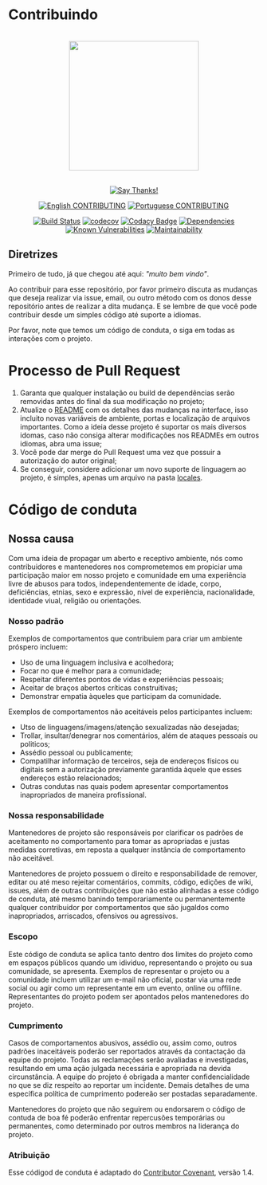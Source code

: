 # Contribuindo

<div align="center">
    <br>
    <img src="../../others/img/logo/logo.png" height=260>
    <br>
    <br>

[![Say Thanks!](https://img.shields.io/badge/Say%20Thanks-!-1EAEDB.svg?longCache=true&style=for-the-badge)](https://saythanks.io/to/Fazendaaa)

[![English CONTRIBUTING](https://img.shields.io/badge/Language-EN-blue.svg?longCache=true&style=for-the-badge)](./CONTRIBUTING.md)
[![Portuguese CONTRIBUTING](https://img.shields.io/badge/Linguagem-PT-green.svg?longCache=true&style=for-the-badge)](./CONTRIBUTING_PT.md)

[![Build Status](https://img.shields.io/travis/Fazendaaa/I-m-a-Spoiler-Bot.svg?style=flat-square)](https://travis-ci.org/Fazendaaa/I-m-a-Spoiler-Bot)
[![codecov](https://img.shields.io/codecov/c/github/Fazendaaa/I-m-a-Spoiler-Bot.svg?style=flat-square)](https://codecov.io/gh/Fazendaaa/I-m-a-Spoiler-Bot)
[![Codacy Badge](https://img.shields.io/codacy/grade/ce230276b4284f47a91e0ab6ef644736.svg?style=flat-square)](https://www.codacy.com/app/Fazendaaa/I-m-a-Spoiler-Bot?utm_source=github.com&amp;utm_medium=referral&amp;utm_content=Fazendaaa/I-m-a-Spoiler-Bot&amp;utm_campaign=Badge_Grade)
[![Dependencies](https://david-dm.org/Fazendaaa/I-m-a-Spoiler-Bot.svg?style=flat-square)](https://codeclimate.com/github/Fazendaaa/I-m-a-Spoiler-Bot/master/package.json)
[![Known Vulnerabilities](https://snyk.io/test/github/fazendaaa/podsearch_bot/badge.svg?targetFile=package.json)](https://snyk.io/test/github/fazendaaa/podsearch_bot?targetFile=package.json)
[![Maintainability](https://api.codeclimate.com/v1/badges/5c38351e2ca7bd3a83b6/maintainability)](https://codeclimate.com/github/Fazendaaa/I-m-a-Spoiler-Bot/maintainability)

</div>

## Diretrizes
Primeiro de tudo, já que chegou até aqui: _"muito bem vindo"_.

Ao contribuir para esse repositório, por favor primeiro discuta as mudanças que deseja realizar via issue, email, ou outro método com os donos desse repositório antes de realizar a dita mudança. E se lembre de que você pode contribuir desde um simples código até suporte a idiomas.

Por favor, note que temos um código de conduta, o siga em todas as interações com o projeto.

# Processo de Pull Request
1. Garanta que qualquer instalação ou build de dependências serão removidas antes do final da sua modificação no projeto;
2. Atualize o [README](https://github.com/Fazendaaa/weeabooSpoilerBot) com os detalhes das mudanças na interface, isso incluito novas variáveis de ambiente, portas e localização de arquivos importantes. Como a ideia desse projeto é suportar os mais diversos idomas, caso não consiga alterar modificações nos READMEs em outros idiomas, abra uma issue;
3. Você pode dar merge do Pull Request uma vez que possuir a autorização do autor original;
4. Se conseguir, considere adicionar um novo suporte de linguagem ao projeto, é simples, apenas um arquivo na pasta [locales](https://github.com/Fazendaaa/weeabooSpoilerBot/tree/master/locales).

# Código de conduta
## Nossa causa
Com uma ideia de propagar um aberto e receptivo ambiente, nós como contribuidores e mantenedores nos comprometemos em propiciar uma participação maior em nosso projeto e comunidade em uma experiência livre de abusos para todos, independentemente de idade, corpo, deficiências, etnias, sexo e expressão, nível de experiência, nacionalidade, identidade viual, religião ou orientações.

### Nosso padrão
Exemplos de comportamentos que contribuiem para criar um ambiente próspero incluem:

* Uso de uma linguagem inclusiva e acolhedora;
* Focar no que é melhor para a comunidade;
* Respeitar diferentes pontos de vidas e experiências pessoais;
* Aceitar de braços abertos críticas construitivas;
* Demonstrar empatia àqueles que participam da comunidade.

Exemplos de comportamentos não aceitáveis pelos participantes incluem:

* Utso de linguagens/imagens/atenção sexualizadas não desejadas; 
* Trollar, insultar/denegrar nos comentários, além de ataques pessoais ou politicos;
* Assédio pessoal ou publicamente;
* Compatilhar informação de terceiros, seja de endereços físicos ou digitais sem a autorização previamente garantida àquele que esses endereços estão relacionados;
* Outras condutas nas quais podem apresentar comportamentos inapropriados de maneira profissional.

### Nossa responsabilidade
Mantenedores de projeto são responsáveis por clarificar os padrões de aceitamento no comportamento para tomar as apropriadas e justas medidas corretivas, em reposta a qualquer instância de comportamento não aceitável.

Mantenedores de projeto possuem o direito e responsabilidade de remover, editar ou até meso rejeitar comentários, commits, código, edições de wiki, issues, além de outras contribuições que não estão alinhadas a esse código de conduta, até mesmo banindo temporariamente ou permanentemente qualquer contribuidor por comportamentos que são jugaldos como inapropriados, arriscados, ofensivos ou agressivos.

### Escopo
Este código de conduta se aplica tanto dentro dos limites do projeto como em espaços públicos quando um idividuo, representando o projeto ou sua comunidade, se apresenta. Exemplos de representar o projeto ou a comunidade incluem utilizar um e-mail não oficial, postar via uma rede social ou agir como um representante em um evento, online ou offiline. Representantes do projeto podem ser apontados pelos mantenedores do projeto.

### Cumprimento
Casos de comportamentos abusivos, assédio ou, assim como, outros padrões inaceitáveis poderão ser reportados através da contactação da equipe do projeto. Todas as reclamações serão avaliadas e investigadas, resultando em uma ação julgada necessária e apropriada na devida circunstância. A equipe do projeto é obrigada a manter confidencialidade no que se diz respeito ao reportar um incidente. Demais detalhes de uma específica política de cumprimento podereão ser postadas separadamente.

Mantenedores do projeto que não seguirem ou endorsarem o código de contuda de boa fé poderão enfrentar repercusões temporárias ou permanentes, como determinado por outros membros na liderança do projeto.
### Atribuição
Esse códigod de conduta é adaptado do [Contributor Covenant](http://contributor-covenant.org/version/1/4), versão 1.4.
